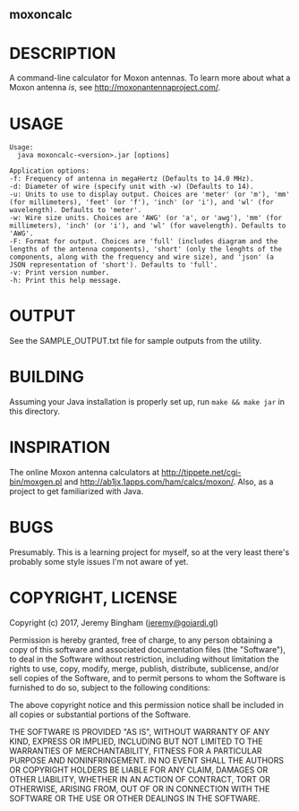 moxoncalc
---------

DESCRIPTION
===========

A command-line calculator for Moxon antennas. To learn more about what a Moxon antenna *is*, see http://moxonantennaproject.com/.

USAGE
=====

```
Usage:
  java moxoncalc-<version>.jar [options]

Application options:
-f:	Frequency of antenna in megaHertz (Defaults to 14.0 MHz).
-d:	Diameter of wire (specify unit with -w) (Defaults to 14).
-u:	Units to use to display output. Choices are 'meter' (or 'm'), 'mm' (for millimeters), 'feet' (or 'f'), 'inch' (or 'i'), and 'wl' (for wavelength). Defaults to 'meter'.
-w:	Wire size units. Choices are 'AWG' (or 'a', or 'awg'), 'mm' (for millimeters), 'inch' (or 'i'), and 'wl' (for wavelength). Defaults to 'AWG'.
-F:	Format for output. Choices are 'full' (includes diagram and the lengths of the antenna components), 'short' (only the lenghts of the components, along with the frequency and wire size), and 'json' (a JSON representation of 'short'). Defaults to 'full'.
-v:	Print version number.
-h:	Print this help message.
```

OUTPUT
======

See the SAMPLE_OUTPUT.txt file for sample outputs from the utility.

BUILDING
========

Assuming your Java installation is properly set up, run `make && make jar` in this directory.

INSPIRATION
===========

The online Moxon antenna calculators at http://tippete.net/cgi-bin/moxgen.pl and http://ab1jx.1apps.com/ham/calcs/moxon/. Also, as a project to get familiarized with Java.

BUGS
====

Presumably. This is a learning project for myself, so at the very least there's probably some style issues I'm not aware of yet.

COPYRIGHT, LICENSE
==================

Copyright (c) 2017, Jeremy Bingham (<jeremy@goiardi.gl>)

Permission is hereby granted, free of charge, to any person obtaining a copy
of this software and associated documentation files (the "Software"), to deal
in the Software without restriction, including without limitation the rights
to use, copy, modify, merge, publish, distribute, sublicense, and/or sell
copies of the Software, and to permit persons to whom the Software is
furnished to do so, subject to the following conditions:

The above copyright notice and this permission notice shall be included in all
copies or substantial portions of the Software.

THE SOFTWARE IS PROVIDED "AS IS", WITHOUT WARRANTY OF ANY KIND, EXPRESS OR
IMPLIED, INCLUDING BUT NOT LIMITED TO THE WARRANTIES OF MERCHANTABILITY,
FITNESS FOR A PARTICULAR PURPOSE AND NONINFRINGEMENT. IN NO EVENT SHALL THE
AUTHORS OR COPYRIGHT HOLDERS BE LIABLE FOR ANY CLAIM, DAMAGES OR OTHER
LIABILITY, WHETHER IN AN ACTION OF CONTRACT, TORT OR OTHERWISE, ARISING FROM,
OUT OF OR IN CONNECTION WITH THE SOFTWARE OR THE USE OR OTHER DEALINGS IN THE
SOFTWARE.
